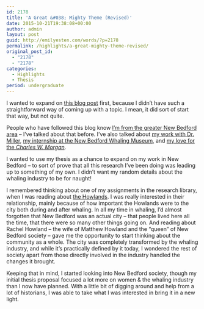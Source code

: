 ```yaml
---
id: 2178
title: 'A Great &#038; Mighty Theme (Revised)'
date: 2015-10-21T19:38:08+00:00
author: admin
layout: post
guid: http://emilyesten.com/words/?p=2178
permalink: /highlights/a-great-mighty-theme-revised/
original_post_id:
  - "2178"
  - "2178"
categories:
  - Highlights
  - Thesis
period: undergraduate
---
```

I wanted to expand on [this blog post](https://www.honors.umass.edu/blog/eesten/moral-voyage-mighty-theme) first, because I didn’t have such a straightforward way of coming up with a topic. I mean, it did sort of start that way, but not quite.

People who have followed this blog know [I’m from the greater New Bedford area](http://sheishistoric.tumblr.com/post/84017941251/the-last-lecture) &#8211; I’ve talked about that before. I’ve also talked about [my work with Dr. Miller](http://sheishistoric.tumblr.com/tagged/history+298), [my internship at the New Bedford Whaling Museum,](http://sheishistoric.tumblr.com/post/95819731502/summer-in-the-library) and [my love for the _Charles W. Morgan_](http://sheishistoric.tumblr.com/post/90180268567/cwm).

I wanted to use my thesis as a chance to expand on my work in New Bedford &#8211; to sort of prove that all this research I’ve been doing was leading up to something of my own. I didn’t want my random details about the whaling industry to be for naught!

I remembered thinking about one of my assignments in the research library, when I was reading about [the Howlands](http://t.umblr.com/redirect?z=http%3A%2F%2Fwhalingmuseumblog.org%2F2014%2F07%2F21%2Fmatthew-and-rachel-howland%2F&t=OTUwMmU4OGI2MjA5ODhkMWU5NjNiNzc5MGYwZDMwYjkwNmIwNmI1YixmbVNuaEZJeg%3D%3D). I was really interested in their relationship, mainly because of how important the Howlands were to the city both during and after whaling. In all my time in whaling, I’d almost forgotten that New Bedford was an actual city &#8211; that people lived here all the time, that there were so many other things going on. And reading about Rachel Howland &#8211; the wife of Matthew Howland and the “queen” of New Bedford society &#8211; gave me the opportunity to start thinking about the community as a whole. The city was completely transformed by the whaling industry, and while it’s practically defined by it today, I wondered the rest of society apart from those directly involved in the industry handled the changes it brought.

Keeping that in mind, I started looking into New Bedford society, though my initial thesis proposal focused a lot more on women & the whaling industry than I now have planned. With a little bit of digging around and help from a lot of historians, I was able to take what I was interested in bring it in a new light.

